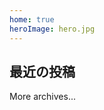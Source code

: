 ```yaml
---
home: true
heroImage: hero.jpg
---
```


## 最近の投稿

<Posts v-bind:limit="3"/>

<MoreTo v-bind:path=String(/archives/)>More archives...</MoreTo>
